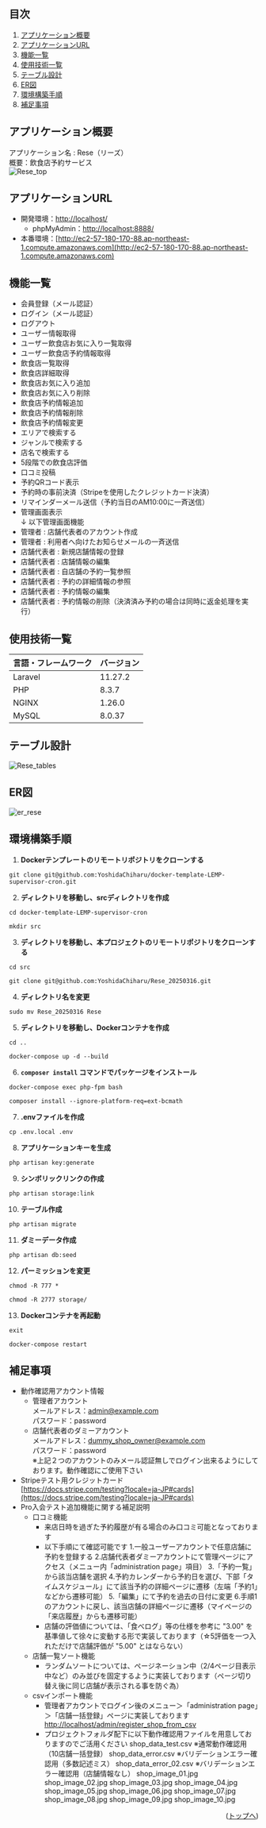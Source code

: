 <div id="top"></div>

## 目次

1. [アプリケーション概要](#アプリケーション概要)
2. [アプリケーションURL](#アプリケーションURL)
3. [機能一覧](#機能一覧)
4. [使用技術一覧](#使用技術一覧)
5. [テーブル設計](#テーブル設計)
6. [ER図](#ER図)
7. [環境構築手順](#環境構築手順)
8. [補足事項](#補足事項)

## アプリケーション概要

アプリケーション名 : Rese（リーズ）<br>
概要：飲食店予約サービス<br>
![Rese_top](/Rese_top.png)

## アプリケーションURL

- 開発環境：[http://localhost/](http://localhost/)
    - phpMyAdmin：[http://localhost:8888/](http://localhost:8888/)
- 本番環境：[http://ec2-57-180-170-88.ap-northeast-1.compute.amazonaws.com](http://ec2-57-180-170-88.ap-northeast-1.compute.amazonaws.com)

## 機能一覧

- 会員登録（メール認証）
- ログイン（メール認証）
- ログアウト
- ユーザー情報取得
- ユーザー飲食店お気に入り一覧取得
- ユーザー飲食店予約情報取得
- 飲食店一覧取得
- 飲食店詳細取得
- 飲食店お気に入り追加
- 飲食店お気に入り削除
- 飲食店予約情報追加
- 飲食店予約情報削除
- 飲食店予約情報変更
- エリアで検索する
- ジャンルで検索する
- 店名で検索する
- 5段階での飲食店評価
- 口コミ投稿
- 予約QRコード表示
- 予約時の事前決済（Stripeを使用したクレジットカード決済）
- リマインダーメール送信（予約当日のAM10:00に一斉送信）
- 管理画面表示\
↓ 以下管理画面機能
- 管理者 : 店舗代表者のアカウント作成
- 管理者 : 利用者へ向けたお知らせメールの一斉送信
- 店舗代表者 : 新規店舗情報の登録
- 店舗代表者 : 店舗情報の編集
- 店舗代表者 : 自店舗の予約一覧参照
- 店舗代表者 : 予約の詳細情報の参照
- 店舗代表者 : 予約情報の編集
- 店舗代表者 : 予約情報の削除（決済済み予約の場合は同時に返金処理を実行）

## 使用技術一覧

| 言語・フレームワーク  | バージョン |
| --------------------- | ---------- |
| Laravel               | 11.27.2    |
| PHP                   | 8.3.7      |
| NGINX                 | 1.26.0     |
| MySQL                 | 8.0.37     |

## テーブル設計

![Rese_tables](/Rese_tables.png)

## ER図

![er_rese](/er_rese.png)

## 環境構築手順

1. **Dockerテンプレートのリモートリポジトリをクローンする**
```
git clone git@github.com:YoshidaChiharu/docker-template-LEMP-supervisor-cron.git
```
2. **ディレクトリを移動し、srcディレクトリを作成**
```
cd docker-template-LEMP-supervisor-cron
```
```
mkdir src
```
3. **ディレクトリを移動し、本プロジェクトのリモートリポジトリをクローンする**
```
cd src
```
```
git clone git@github.com:YoshidaChiharu/Rese_20250316.git
```
4. **ディレクトリ名を変更**
```
sudo mv Rese_20250316 Rese
```
5. **ディレクトリを移動し、Dockerコンテナを作成**
```
cd ..
```
```
docker-compose up -d --build
```
6. **`composer install` コマンドでパッケージをインストール**
```
docker-compose exec php-fpm bash
```
```
composer install --ignore-platform-req=ext-bcmath
```
7. **.envファイルを作成**
```
cp .env.local .env
```
8. **アプリケーションキーを生成**
```
php artisan key:generate
```
9. **シンボリックリンクの作成**
```
php artisan storage:link
```
10. **テーブル作成**
```
php artisan migrate
```
11. **ダミーデータ作成**
```
php artisan db:seed
```
12. **パーミッションを変更**
```
chmod -R 777 *
```
```
chmod -R 2777 storage/
```
13. **Dockerコンテナを再起動**
```
exit
```
```
docker-compose restart
```

## 補足事項

- 動作確認用アカウント情報
    - 管理者アカウント\
        メールアドレス：admin@example.com\
        パスワード：password
    - 店舗代表者のダミーアカウント\
        メールアドレス：dummy_shop_owner@example.com\
        パスワード：password\
    ※上記２つのアカウントのみメール認証無しでログイン出来るようにしております。動作確認にご使用下さい
- Stripeテスト用クレジットカード\
    [https://docs.stripe.com/testing?locale=ja-JP#cards](https://docs.stripe.com/testing?locale=ja-JP#cards)
- Pro入会テスト追加機能に関する補足説明
    - 口コミ機能
        - 来店日時を過ぎた予約履歴が有る場合のみ口コミ可能となっております
        - 以下手順にて確認可能です
          1.一般ユーザーアカウントで任意店舗に予約を登録する
          2.店舗代表者ダミーアカウントにて管理ページにアクセス（メニュー内「administration page」項目）
          3.「予約一覧」から該当店舗を選択
          4.予約カレンダーから予約日を選び、下部「タイムスケジュール」にて該当予約の詳細ページに遷移（左端「予約1」などから遷移可能）
          5.「編集」にて予約を過去の日付に変更
          6.手順1のアカウントに戻し、該当店舗の詳細ページに遷移（マイページの「来店履歴」からも遷移可能）
        - 店舗の評価値については、「食べログ」等の仕様を参考に "3.00" を基準値して徐々に変動する形で実装しております（☆5評価を一つ入れただけで店舗評価が "5.00" とはならない）
    - 店舗一覧ソート機能
        - ランダムソートについては、ページネーション中（2/4ページ目表示中など）のみ並びを固定するように実装しております（ページ切り替え後に同じ店舗が表示される事を防ぐ為）
    - csvインポート機能
        - 管理者アカウントでログイン後のメニュー＞「administration page」＞「店舗一括登録」ページに実装しております
          [http://localhost/admin/register_shop_from_csv](http://localhost/admin/register_shop_from_csv)
        - プロジェクトフォルダ配下に以下動作確認用ファイルを用意しておりますのでご活用ください
          shop_data_test.csv        ※通常動作確認用（10店舗一括登録）
          shop_data_error.csv       ※バリデーションエラー確認用（多数記述ミス）
          shop_data_error_02.csv    ※バリデーションエラー確認用（店舗情報なし）
          shop_image_01.jpg
          shop_image_02.jpg
          shop_image_03.jpg
          shop_image_04.jpg
          shop_image_05.jpg
          shop_image_06.jpg
          shop_image_07.jpg
          shop_image_08.jpg
          shop_image_09.jpg
          shop_image_10.jpg

<p align="right">(<a href="#top">トップへ</a>)</p>
